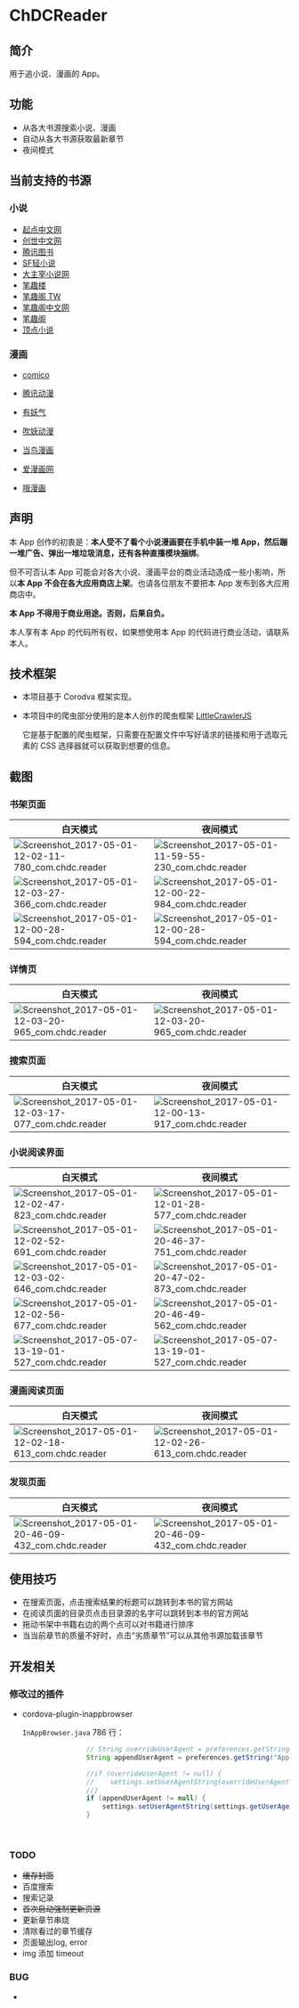 # ChDCReader

## 简介

用于追小说、漫画的 App。

## 功能

* 从各大书源搜索小说、漫画
* 自动从各大书源获取最新章节
* 夜间模式

## 当前支持的书源

### 小说

* [起点中文网](http://www.qidian.com/)
* [创世中文网](http://chuangshi.qq.com/)
* [腾讯图书](http://ubook.qq.com)
* [SF轻小说](http://book.sfacg.com/)
* [大主宰小说网](http://www.daizhuzai.com/)
* [笔趣楼](http://www.biqulou.net/)
* [笔趣阁 TW](http://www.biquge.com.tw/)
* [笔趣阁中文网](http://www.biqugezw.com/)
* [笔趣阁](http://www.biquge.com/)
* [顶点小说](http://www.booktxt.net)

### 漫画

* [comico](http://www.comico.com.tw/)
* [腾讯动漫](http://ac.qq.com/)
* [有妖气](http://www.u17.com)
* [吹妖动漫](http://www.chuiyao.com/)

* [当鸟漫画](http://www.dangniao.com)
* [爱漫画网](http://www.2manhua.com/)
* [哦漫画](http://www.omanhua.com/comic/)

## 声明

本 App 创作的初衷是：**本人受不了看个小说漫画要在手机中装一堆 App，然后蹦一堆广告、弹出一堆垃圾消息，还有各种直播模块捆绑**。

但不可否认本 App 可能会对各大小说、漫画平台的商业活动造成一些小影响，所以**本 App 不会在各大应用商店上架**。也请各位朋友不要把本 App 发布到各大应用商店中。

**本 App 不得用于商业用途。否则，后果自负。**

本人享有本 App 的代码所有权，如果想使用本 App 的代码进行商业活动，请联系本人。

## 技术框架

* 本项目基于 Corodva 框架实现。

* 本项目中的爬虫部分使用的是本人创作的爬虫框架 [LittleCrawlerJS](https://github.com/ChDC/LittleCrawlerJS)

  它是基于配置的爬虫框架，只需要在配置文件中写好请求的链接和用于选取元素的 CSS 选择器就可以获取到想要的信息。

## 截图

### 书架页面

| 白天模式                                     | 夜间模式                                     |
| ---------------------------------------- | ---------------------------------------- |
| ![Screenshot_2017-05-01-12-02-11-780_com.chdc.reader](Screenshot/Screenshot_2017-05-01-12-02-11-780_com.chdc.reader.png) | ![Screenshot_2017-05-01-11-59-55-230_com.chdc.reader](Screenshot/Screenshot_2017-05-01-11-59-55-230_com.chdc.reader.png) |
| ![Screenshot_2017-05-01-12-03-27-366_com.chdc.reader](Screenshot/Screenshot_2017-05-01-12-03-27-366_com.chdc.reader.png) | ![Screenshot_2017-05-01-12-00-22-984_com.chdc.reader](Screenshot/Screenshot_2017-05-01-12-00-22-984_com.chdc.reader.png) |
| ![Screenshot_2017-05-01-12-00-28-594_com.chdc.reader](Screenshot/Screenshot_2017-05-01-21-36-46-076_com.chdc.reader.png) | ![Screenshot_2017-05-01-12-00-28-594_com.chdc.reader](Screenshot/Screenshot_2017-05-01-12-00-28-594_com.chdc.reader.png) |

### 详情页

| 白天模式                                     | 夜间模式                                     |
| ---------------------------------------- | ---------------------------------------- |
| ![Screenshot_2017-05-01-12-03-20-965_com.chdc.reader](Screenshot/Screenshot_2017-05-01-12-03-20-965_com.chdc.reader.png) | ![Screenshot_2017-05-01-12-03-20-965_com.chdc.reader](Screenshot/Screenshot_2017-05-01-21-39-04-874_com.chdc.reader.png) |

### 搜索页面

| 白天模式                                     | 夜间模式                                     |
| ---------------------------------------- | ---------------------------------------- |
| ![Screenshot_2017-05-01-12-03-17-077_com.chdc.reader](Screenshot/Screenshot_2017-05-01-12-03-17-077_com.chdc.reader.png) | ![Screenshot_2017-05-01-12-00-13-917_com.chdc.reader](Screenshot/Screenshot_2017-05-01-12-00-13-917_com.chdc.reader.png) |

### 小说阅读界面

| 白天模式                                     | 夜间模式                                     |
| ---------------------------------------- | ---------------------------------------- |
| ![Screenshot_2017-05-01-12-02-47-823_com.chdc.reader](Screenshot/Screenshot_2017-05-01-12-02-47-823_com.chdc.reader.png) | ![Screenshot_2017-05-01-12-01-28-577_com.chdc.reader](Screenshot/Screenshot_2017-05-01-12-01-28-577_com.chdc.reader.png) |
| ![Screenshot_2017-05-01-12-02-52-691_com.chdc.reader](Screenshot/Screenshot_2017-05-01-12-02-52-691_com.chdc.reader.png) | ![Screenshot_2017-05-01-20-46-37-751_com.chdc.reader](Screenshot/Screenshot_2017-05-01-20-46-37-751_com.chdc.reader.png) |
| ![Screenshot_2017-05-01-12-03-02-646_com.chdc.reader](Screenshot/Screenshot_2017-05-01-12-03-02-646_com.chdc.reader.png) | ![Screenshot_2017-05-01-20-47-02-873_com.chdc.reader](Screenshot/Screenshot_2017-05-01-20-47-02-873_com.chdc.reader.png) |
| ![Screenshot_2017-05-01-12-02-56-677_com.chdc.reader](Screenshot/Screenshot_2017-05-01-12-02-56-677_com.chdc.reader.png) | ![Screenshot_2017-05-01-20-46-49-562_com.chdc.reader](Screenshot/Screenshot_2017-05-01-20-46-49-562_com.chdc.reader.png) |
| ![Screenshot_2017-05-07-13-19-01-527_com.chdc.reader](Screenshot/Screenshot_2017-05-07-13-19-01-527_com.chdc.reader.png) | ![Screenshot_2017-05-07-13-19-01-527_com.chdc.reader](Screenshot/Screenshot_2017-05-07-13-12-41-997_com.chdc.reader.png) |

### 漫画阅读页面

| 白天模式                                     | 夜间模式                                     |
| ---------------------------------------- | ---------------------------------------- |
| ![Screenshot_2017-05-01-12-02-18-613_com.chdc.reader](Screenshot/Screenshot_2017-05-01-12-02-18-613_com.chdc.reader.png) | ![Screenshot_2017-05-01-12-02-26-613_com.chdc.reader](Screenshot/Screenshot_2017-05-01-12-02-26-613_com.chdc.reader.png) |

### 发现页面

| 白天模式                                     | 夜间模式                                     |
| ---------------------------------------- | ---------------------------------------- |
| ![Screenshot_2017-05-01-20-46-09-432_com.chdc.reader](Screenshot/Screenshot_2017-05-01-12-03-09-025_com.chdc.reader.png) | ![Screenshot_2017-05-01-20-46-09-432_com.chdc.reader](Screenshot/Screenshot_2017-05-01-20-46-09-432_com.chdc.reader.png) |

## 使用技巧

* 在搜索页面，点击搜索结果的标题可以跳转到本书的官方网站
* 在阅读页面的目录页点击目录源的名字可以跳转到本书的官方网站
* 拖动书架中书籍右边的两个点可以对书籍进行排序
* 当当前章节的质量不好时，点击“劣质章节”可以从其他书源加载该章节

## 开发相关

### 修改过的插件

* cordova-plugin-inappbrowser

  `InAppBrowser.java`  786 行：

  ```java
                  // String overrideUserAgent = preferences.getString("OverrideUserAgent", null);
                  String appendUserAgent = preferences.getString("AppendUserAgent", null);

                  //if (overrideUserAgent != null) {
                  //    settings.setUserAgentString(overrideUserAgent);
                  //}
                  if (appendUserAgent != null) {
                      settings.setUserAgentString(settings.getUserAgentString() + appendUserAgent);
                  }
  ```

  ​

###  TODO

* ~~缓存封面~~
* 百度搜索
* 搜索记录
* ~~首次启动强制更新资源~~
* 更新章节串烧
* 清除看过的章节缓存
* 页面输出log, error
* img 添加 timeout


### BUG

* ​

